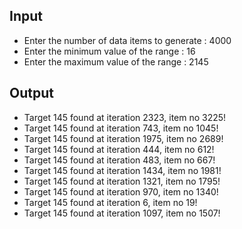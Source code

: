 ## Input 
 - Enter the number of data items to generate : 4000
 - Enter the minimum value of the range : 16
 - Enter the maximum value of the range : 2145

## Output
- Target 145 found at iteration 2323, item no 3225!
- Target 145 found at iteration 743, item no 1045!
- Target 145 found at iteration 1975, item no 2689!
- Target 145 found at iteration 444, item no 612!
- Target 145 found at iteration 483, item no 667!
- Target 145 found at iteration 1434, item no 1981!
- Target 145 found at iteration 1321, item no 1795!
- Target 145 found at iteration 970, item no 1340!
- Target 145 found at iteration 6, item no 19!
- Target 145 found at iteration 1097, item no 1507!
